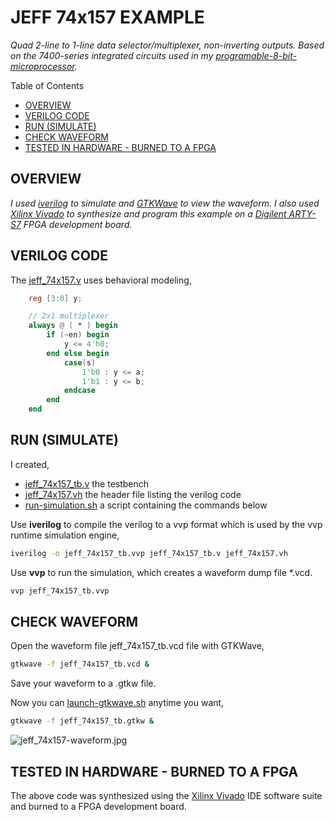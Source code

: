 # JEFF 74x157 EXAMPLE

_Quad 2-line to 1-line data selector/multiplexer, non-inverting outputs.
Based on the 7400-series integrated circuits used in my
[programable-8-bit-microprocessor](https://github.com/JeffDeCola/my-verilog-examples/tree/master/systems/microprocessors/programable-8-bit-microprocessor)._

Table of Contents

* [OVERVIEW](https://github.com/JeffDeCola/my-verilog-examples/tree/master/combinational-logic/multiplexers-and-demultiplexers/jeff_74x157#overview)
* [VERILOG CODE](https://github.com/JeffDeCola/my-verilog-examples/tree/master/combinational-logic/multiplexers-and-demultiplexers/jeff_74x157#verilog-code)
* [RUN (SIMULATE)](https://github.com/JeffDeCola/my-verilog-examples/tree/master/combinational-logic/multiplexers-and-demultiplexers/jeff_74x157#run-simulate)
* [CHECK WAVEFORM](https://github.com/JeffDeCola/my-verilog-examples/tree/master/combinational-logic/multiplexers-and-demultiplexers/jeff_74x157#check-waveform)
* [TESTED IN HARDWARE - BURNED TO A FPGA](https://github.com/JeffDeCola/my-verilog-examples/tree/master/combinational-logic/multiplexers-and-demultiplexers/jeff_74x157#tested-in-hardware---burned-to-a-fpga)

## OVERVIEW

_I used
[iverilog](https://github.com/JeffDeCola/my-cheat-sheets/tree/master/hardware/tools/simulation/iverilog-cheat-sheet)
to simulate and
[GTKWave](https://github.com/JeffDeCola/my-cheat-sheets/tree/master/hardware/tools/simulation/gtkwave-cheat-sheet)
to view the waveform. I also used
[Xilinx Vivado](https://github.com/JeffDeCola/my-cheat-sheets/tree/master/hardware/tools/synthesis/xilinx-vivado-cheat-sheet)
to synthesize and program this example on a
[Digilent ARTY-S7](https://github.com/JeffDeCola/my-cheat-sheets/tree/master/hardware/development/fpga-development-boards/digilent-arty-s7-cheat-sheet)
FPGA development board._

## VERILOG CODE

The
[jeff_74x157.v](https://github.com/JeffDeCola/my-verilog-examples/blob/master/combinational-logic/multiplexers-and-demultiplexers/jeff_74x157/jeff_74x157.v)
uses behavioral modeling,

```verilog
    reg [3:0] y;

    // 2x1 multiplexer
    always @ ( * ) begin
        if (~en) begin
            y <= 4'h0;
        end else begin
            case(s)
                1'b0 : y <= a;
                1'b1 : y <= b;
            endcase
        end
    end
```

## RUN (SIMULATE)

I created,

* [jeff_74x157_tb.v](https://github.com/JeffDeCola/my-verilog-examples/blob/master/combinational-logic/multiplexers-and-demultiplexers/jeff_74x157/jeff_74x157_tb.v)
  the testbench
* [jeff_74x157.vh](https://github.com/JeffDeCola/my-verilog-examples/blob/master/combinational-logic/multiplexers-and-demultiplexers/jeff_74x157/jeff_74x157.vh)
  the header file listing the verilog code
* [run-simulation.sh](https://github.com/JeffDeCola/my-verilog-examples/blob/master/combinational-logic/multiplexers-and-demultiplexers/jeff_74x157/run-simulation.sh)
  a script containing the commands below

Use **iverilog** to compile the verilog to a vvp format
which is used by the vvp runtime simulation engine,

```bash
iverilog -o jeff_74x157_tb.vvp jeff_74x157_tb.v jeff_74x157.vh
```

Use **vvp** to run the simulation, which creates a waveform dump file *.vcd.

```bash
vvp jeff_74x157_tb.vvp
```

## CHECK WAVEFORM

Open the waveform file jeff_74x157_tb.vcd file with GTKWave,

```bash
gtkwave -f jeff_74x157_tb.vcd &
```

Save your waveform to a .gtkw file.

Now you can
[launch-gtkwave.sh](https://github.com/JeffDeCola/my-verilog-examples/blob/master/launch-GTKWave-script/launch-gtkwave.sh)
anytime you want,

```bash
gtkwave -f jeff_74x157_tb.gtkw &
```

![jeff_74x157-waveform.jpg](../../../docs/pics/jeff_74x157-waveform.jpg)

## TESTED IN HARDWARE - BURNED TO A FPGA

The above code was synthesized using the
[Xilinx Vivado](https://github.com/JeffDeCola/my-cheat-sheets/tree/master/hardware/tools/synthesis/xilinx-vivado-cheat-sheet)
IDE software suite and burned to a FPGA development board.
